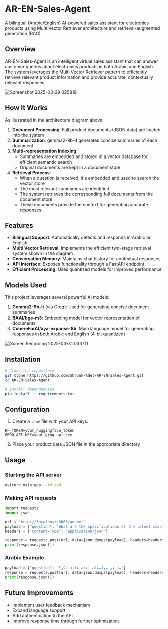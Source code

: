 # AR-EN-Sales-Agent

A bilingual (Arabic/English) AI-powered sales assistant for electronics products using Multi Vector Retriever architecture and retrieval-augmented generation (RAG).

## Overview

AR-EN-Sales-Agent is an intelligent virtual sales assistant that can answer customer queries about electronics products in both Arabic and English. The system leverages the Multi Vector Retriever pattern to efficiently retrieve relevant product information and provide accurate, contextually relevant responses.


![Screenshot 2025-03-29 025819](https://github.com/user-attachments/assets/4b2d2c69-a7a7-4f41-903f-33e0b6917d78)

## How It Works

As illustrated in the architecture diagram above:

1. **Document Processing**: Full product documents (JSON data) are loaded into the system
2. **Summarization**: gemma2-9b-it generates concise summaries of each document
3. **Multi-representation Indexing**:
   - Summaries are embedded and stored in a vector database for efficient semantic search
   - Original documents are kept in a document store
4. **Retrieval Process**:
   - When a question is received, it's embedded and used to search the vector store
   - The most relevant summaries are identified
   - The system retrieves the corresponding full documents from the document store
   - These documents provide the context for generating accurate responses

## Features

- **Bilingual Support**: Automatically detects and responds in Arabic or English
- **Multi Vector Retrieval**: Implements the efficient two-stage retrieval system shown in the diagram
- **Conversation Memory**: Maintains chat history for contextual responses
- **API Interface**: Exposes functionality through a FastAPI endpoint
- **Efficient Processing**: Uses quantized models for improved performance


## Models Used

This project leverages several powerful AI models:

1. **Gemma2-9b-it** (via Groq): Used for generating concise document summaries
2. **BAAI/bge-m3**: Embedding model for vector representation of documents
3. **CohereForAI/aya-expanse-8b**: Main language model for generating responses in both Arabic and English (4-bit quantized)

![Screen Recording 2025-03-31 033711](https://github.com/user-attachments/assets/1bd0301a-8427-42e3-98e9-7be03dc0e783)

## Installation

```bash
# Clone the repository
git clone https://github.com/Shrouk-Adel/AR-EN-Sales-Agent.git
cd AR-EN-Sales-Agent

# Install dependencies
pip install -r requirements.txt
```

## Configuration

1. Create a `.env` file with your API keys:
```
HF_TOKEN=your_huggingface_token
GROQ_API_KEY=your_groq_api_key
```

2. Place your product data JSON file in the appropriate directory

## Usage

### Starting the API server

```bash
uvicorn main:app --reload
```

### Making API requests

```python
import requests
import json

url = "http://localhost:8000/answer"
payload = {"question": "What are the specifications of the latest smartphone?"}
headers = {"Content-Type": "application/json"}

response = requests.post(url, data=json.dumps(payload), headers=headers)
print(response.json())
```

### Arabic Example

```python
payload = {"question": "ما هي مواصفات أحدث هاتف ذكي؟"}
response = requests.post(url, data=json.dumps(payload), headers=headers)
print(response.json())
```

## Future Improvements
- Implement user feedback mechanism
- Expand language support
- Add authentication to the API
- Improve response time through further optimization

 
